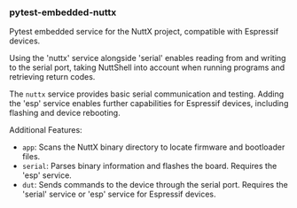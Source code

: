 ### pytest-embedded-nuttx

Pytest embedded service for the NuttX project, compatible with Espressif devices.

Using the 'nuttx' service alongside 'serial' enables reading from and writing to the serial port, taking NuttShell into account when running programs and retrieving return codes.

The `nuttx` service provides basic serial communication and testing. Adding the 'esp' service enables further capabilities for Espressif devices, including flashing and device rebooting.

Additional Features:

- `app`: Scans the NuttX binary directory to locate firmware and bootloader files.
- `serial`: Parses binary information and flashes the board. Requires the 'esp' service.
- `dut`: Sends commands to the device through the serial port. Requires the 'serial' service or 'esp' service for Espressif devices.
